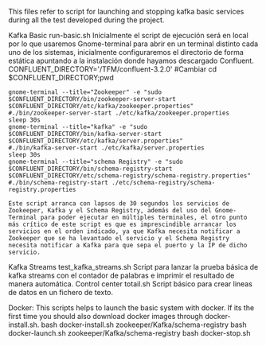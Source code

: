 This files refer to script for launching and stopping kafka basic services during all the test developed during the project.

Kafka Basic
  run-basic.sh
    Inicialmente el script de ejecución será en local por lo que usaremos Gnome-terminal para abrir en un terminal distinto cada uno de los sistemas, inicialmente configuraremos el directorio de forma estática apuntando a la instalación donde hayamos descargado Confluent.
    CONFLUENT_DIRECTORY='/TFM/confluent-3.2.0' #Cambiar 
    cd $CONFLUENT_DIRECTORY;pwd

    gnome-terminal --title="Zookeeper" -e "sudo $CONFLUENT_DIRECTORY/bin/zookeeper-server-start $CONFLUENT_DIRECTORY/etc/kafka/zookeeper.properties"
    #./bin/zookeeper-server-start ./etc/kafka/zookeeper.properties
    sleep 30s
    gnome-terminal --title="kafka" -e "sudo $CONFLUENT_DIRECTORY/bin/kafka-server-start $CONFLUENT_DIRECTORY/etc/kafka/server.properties"
    #./bin/kafka-server-start ./etc/kafka/server.properties
    sleep 30s
    gnome-terminal --title="schema Registry" -e "sudo $CONFLUENT_DIRECTORY/bin/schema-registry-start $CONFLUENT_DIRECTORY/etc/schema-registry/schema-registry.properties"
    #./bin/schema-registry-start ./etc/schema-registry/schema-registry.properties

    Este script arranca con lapsos de 30 segundos los servicios de Zookeeper, Kafka y el Schema Registry, además del uso del Gnome-Terminal para poder ejecutar en múltiples terminales, el otro punto más crítico de este script es que es imprescindible arrancar los servicios en el orden indicado, ya que Kafka necesita notificar a Zookeeper que se ha levantado el servicio y el Schema Registry necesita notificar a Kafka para que sepa el puerto y la IP de dicho servicio.

Kafka Streams
  test_kafka_streams.sh
      Script para lanzar la prueba básica de kafka streams con el contador de palabras e imprimir el resultado de manera automática.
Control center
  totail.sh
    Script básico para crear lineas de datos en un fichero de texto.

Docker:
  This scripts helps to launch the basic system with docker. If its the first time you should also download docker images through docker-install.sh.
    bash docker-install.sh zookeeper/Kafka/schema-registry
    bash docker-launch.sh zookeeper/Kafka/schema-registry
    bash docker-stop.sh
